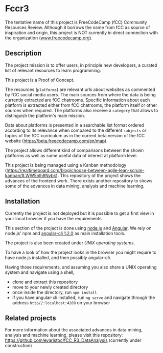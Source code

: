 # Fccr3

The tentative name of this project is FreeCodeCamp (fCC) Community Resources Review. Although it borrows the name from fCC as source of inspiration and origin, this project is NOT currently in direct connection with the organization (www.freecodecamp.org).

## Description

The project mission is to offer users, in principle new developers, a curated list of relevant resources to learn programming.

This project is a Proof of Concept.

The resources (`platforms`) are relevant urls about websites as commented by fCC social media users. The main sources from where the data is being currently extracted are fCC chatrooms. Specific information about each platform is extracted either from fCC chatrooms, the platform itself or other sources when required. The platforms also receive a `category` that allows to distinguish the platform's main mission. 

Data about platforms is presented in a searchable list format ordered according to its relevance when compared to the different `subjects` or topics of the fCC curriculum as in the current beta version of the fCC website (https://beta.freecodecamp.com/en/map).

The project allows different kind of comparisons between the shown platforms as well as some useful data of interest at platform level.

This project is being managed using a Kanban methodology (https://realtimeboard.com/blog/choose-between-agile-lean-scrum-kanban/#.WW5nlh9Nybk). This repository of the project shows the advances of the frontend work. There exists another repository to shows some of the advances in data mining, analysis and machine learning.

## Installation

Currently the project is not deployed but it is possible to get a first view in your local browser if you have the requirements.

This section of the project is done using [node.js](https://nodejs.org/en/) and [Angular](https://angular.io/). We rely on node.js' npm and [angular-cli 1.2.0](https://github.com/angular/angular-cli) as main installation tools.

The project is also been created under *UNIX operating systems*.

To have a look of how the project looks in the browser you might require to have node.js installed, and then possibly angular-cli.

Having those requirements, and assuming you also share a UNIX operating system and navigate using a shell,
* clone and extract this repository
* move to your newly created directory
* once inside the directory, run `npm install`
* if you have angular-cli installed, run `ng serve` and navigate through the address `http//:localhost:4200` on your browser

## Related projects

For more information about the associated advances in data mining, analysis and machine learning, please visit this repository: https://github.com/evaristoc/fCC_R3_DataAnalysis (currently under construction)
